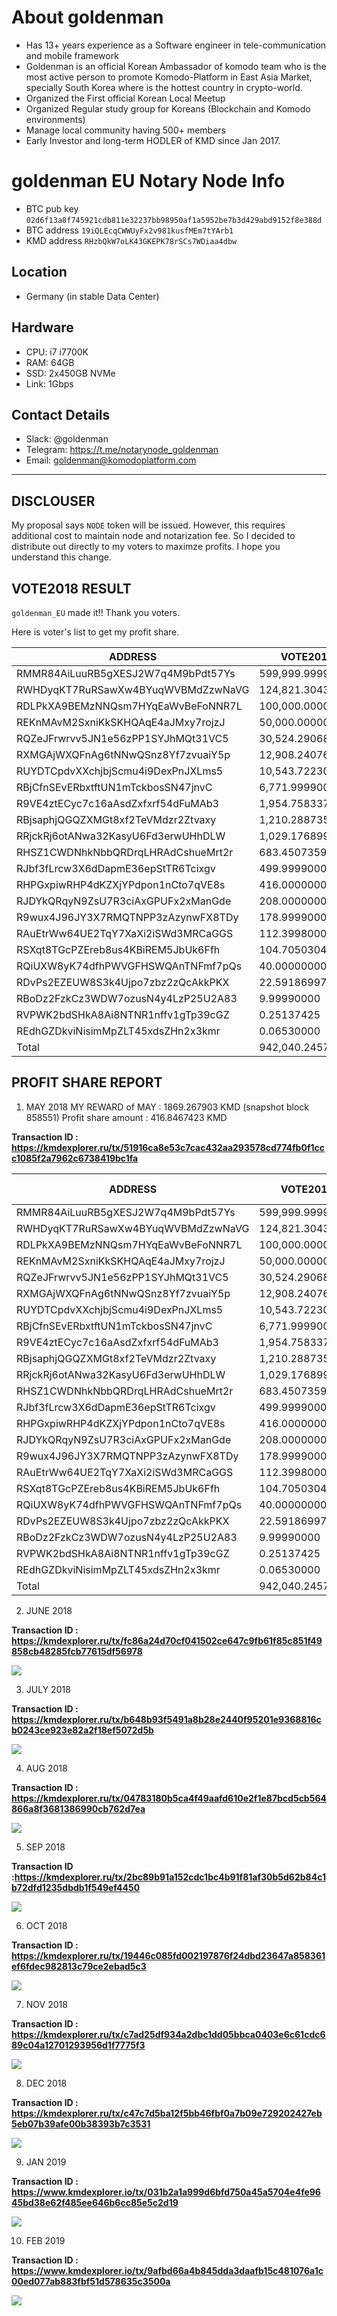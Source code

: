 # About goldenman

* Has 13+ years experience as a Software engineer in tele-communication and mobile framework
* Goldenman is an official Korean Ambassador of komodo team who is the most active person to promote Komodo-Platform in East Asia Market, specially South Korea where is the hottest country in crypto-world.
* Organized the First official Korean Local Meetup
* Organized Regular study group for Koreans (Blockchain and Komodo environments)
* Manage local community having 500+ members
* Early Investor and long-term HODLER of KMD since Jan 2017.

# goldenman EU Notary Node Info

* BTC pub key `02d6f13a8f745921cdb811e32237bb98950af1a5952be7b3d429abd9152f8e388d`
* BTC address `19iQLEcqCWWUyFx2v981kusfMEm7tYArb1`
* KMD address `RHzbQkW7oLK43GKEPK78rSCs7WDiaa4dbw`

## Location

* Germany (in stable Data Center)

## Hardware

* CPU: i7 i7700K
* RAM: 64GB
* SSD: 2x450GB NVMe
* Link: 1Gbps

## Contact Details

* Slack: @goldenman
* Telegram: https://t.me/notarynode_goldenman
* Email: goldenman@komodoplatform.com

----------------------

## DISCLOUSER
My proposal says `NODE` token will be issued. However, this requires additional cost to maintain node and notarization fee.
So I decided to distribute out directly to my voters to maximze profits. I hope you understand this change.

## VOTE2018 RESULT

`goldenman_EU` made it!! Thank you voters.

Here is voter's list to get my profit share.

ADDRESS | VOTE2018 | %
--|---|--
RMMR84AiLuuRB5gXESJ2W7q4M9bPdt57Ys | 599,999.99990000  | 63.6915%
RWHDyqKT7RuRSawXw4BYuqWVBMdZzwNaVG | 124,821.30438650  | 13.2501%
RDLPkXA9BEMzNNQsm7HYqEaWvBeFoNNR7L | 100,000.00000000  | 10.6153%
REKnMAvM2SxniKkSKHQAqE4aJMxy7rojzJ | 50,000.00000000  | 5.3076%
RQZeJFrwrvv5JN1e56zPP1SYJhMQt31VC5 | 30,524.29068859  | 3.2402%
RXMGAjWXQFnAg6tNNwQSnz8Yf7zvuaiY5p | 12,908.24076680  | 1.3702%
RUYDTCpdvXXchjbjScmu4i9DexPnJXLms5 | 10,543.72230000  | 1.1192%
RBjCfnSEvERbxtftUN1mTckbosSN47jnvC | 6,771.99990000  | 0.7189%
R9VE4ztECyc7c16aAsdZxfxrf54dFuMAb3 | 1,954.75833779  | 0.2075%
RBjsaphjQGQZXMGt8xf2TeVMdzr2Ztvaxy | 1,210.28873587  | 0.1285%
RRjckRj6otANwa32KasyU6Fd3erwUHhDLW | 1,029.17689999  | 0.1092%
RHSZ1CWDNhkNbbQRDrqLHRAdCshueMrt2r | 683.45073599  | 0.0726%
RJbf3fLrcw3X6dDapmE36epStTR6Tcixgv | 499.99990000  | 0.0531%
RHPGxpiwRHP4dKZXjYPdpon1nCto7qVE8s | 416.00000000  | 0.0442%
RJDYkQRqyN9ZsU7R3ciAxGPUFx2xManGde | 208.00000000  | 0.0221%
R9wux4J96JY3X7RMQTNPP3zAzynwFX8TDy | 178.99990000  | 0.0190%
RAuEtrWw64UE2TqY7XaXi2iSWd3MRCaGGS | 112.39980000  | 0.0119%
RSXqt8TGcPZEreb8us4KBiREM5JbUk6Ffh | 104.70503041  | 0.0111%
RQiUXW8yK74dfhPWVGFHSWQAnTNFmf7pQs | 40.00000000  | 0.0042%
RDvPs2EZEUW8S3k4Ujpo7zbz2zQcAkkPKX | 22.59186997  | 0.0024%
RBoDz2FzkCz3WDW7ozusN4y4LzP25U2A83 | 9.99990000  | 0.0011%
RVPWK2bdSHkA8Ai8NTNR1nffv1gTp39cGZ | 0.25137425  | 0.0000%
REdhGZDkviNisimMpZLT45xdsZHn2x3kmr | 0.06530000  | 0.0000%
Total | 942,040.24572616  | 100.0000%


## PROFIT SHARE REPORT

1. MAY 2018 
MY REWARD of MAY : 1869.267903 KMD (snapshot block 858551)
Profit share amount : 416.8467423 KMD

**Transaction ID : https://kmdexplorer.ru/tx/51916ca8e53c7cac432aa293578cd774fb0f1ccc1085f2a7962c6738419bc1fa**

ADDRESS | VOTE2018 | % | Payback (KMD)
--|--|--|--
RMMR84AiLuuRB5gXESJ2W7q4M9bPdt57Ys | 599,999.99990000  | 63.6915% | 265.49613619 
RWHDyqKT7RuRSawXw4BYuqWVBMdZzwNaVG | 124,821.30438650  | 13.2501% | 55.23262339 
RDLPkXA9BEMzNNQsm7HYqEaWvBeFoNNR7L | 100,000.00000000  | 10.6153% | 44.24935604 
REKnMAvM2SxniKkSKHQAqE4aJMxy7rojzJ | 50,000.00000000  | 5.3076% | 22.12467802 
RQZeJFrwrvv5JN1e56zPP1SYJhMQt31VC5 | 30,524.29068859  | 3.2402% | 13.50680207 
RXMGAjWXQFnAg6tNNwQSnz8Yf7zvuaiY5p | 12,908.24076680  | 1.3702% | 5.71181342 
RUYDTCpdvXXchjbjScmu4i9DexPnJXLms5 | 10,543.72230000  | 1.1192% | 4.66552922 
RBjCfnSEvERbxtftUN1mTckbosSN47jnvC | 6,771.99990000  | 0.7189% | 2.99656635 
R9VE4ztECyc7c16aAsdZxfxrf54dFuMAb3 | 1,954.75833779  | 0.2075% | 0.86496798 
RBjsaphjQGQZXMGt8xf2TeVMdzr2Ztvaxy | 1,210.28873587  | 0.1285% | 0.53554497 
RRjckRj6otANwa32KasyU6Fd3erwUHhDLW | 1,029.17689999  | 0.1092% | 0.45540415 
RHSZ1CWDNhkNbbQRDrqLHRAdCshueMrt2r | 683.45073599  | 0.0726% | 0.30242255 
RJbf3fLrcw3X6dDapmE36epStTR6Tcixgv | 499.99990000  | 0.0531% | 0.22124674 
RHPGxpiwRHP4dKZXjYPdpon1nCto7qVE8s | 416.00000000  | 0.0442% | 0.18407732 
RJDYkQRqyN9ZsU7R3ciAxGPUFx2xManGde | 208.00000000  | 0.0221% | 0.09203866 
R9wux4J96JY3X7RMQTNPP3zAzynwFX8TDy | 178.99990000  | 0.0190% | 0.07920630 
RAuEtrWw64UE2TqY7XaXi2iSWd3MRCaGGS | 112.39980000  | 0.0119% | 0.04973619 
RSXqt8TGcPZEreb8us4KBiREM5JbUk6Ffh | 104.70503041  | 0.0111% | 0.04633130 
RQiUXW8yK74dfhPWVGFHSWQAnTNFmf7pQs | 40.00000000  | 0.0042% | 0.01769974 
RDvPs2EZEUW8S3k4Ujpo7zbz2zQcAkkPKX | 22.59186997  | 0.0024% | 0.00999676 
RBoDz2FzkCz3WDW7ozusN4y4LzP25U2A83 | 9.99990000  | 0.0011% | 0.00442489 
RVPWK2bdSHkA8Ai8NTNR1nffv1gTp39cGZ | 0.25137425  | 0.0000% | 0.00011123 
REdhGZDkviNisimMpZLT45xdsZHn2x3kmr | 0.06530000  | 0.0000% | 0.00002889 
Total | 942,040.24572616  | 100.0000% | 416.84674237 


2. JUNE 2018 

**Transaction ID : https://kmdexplorer.ru/tx/fc86a24d70cf041502ce647c9fb61f85c851f49858cb48285fcb77615df56978**

![](https://cdn.steemitimages.com/DQmSNXP7Pnkkzjo6YkXwS8qC5yxpUmCjyKAMdmJ1wU89EoU/image.png)


3. JULY 2018

**Transaction ID : https://kmdexplorer.ru/tx/b648b93f5491a8b28e2440f95201e9368816cb0243ce923e82a2f18ef5072d5b**

![](https://cdn.steemitimages.com/DQmXAwP2Rr9xtKMDs9ipjFfk1nq3VnM1faveS5EC8DFrrGb/image.png)


4. AUG 2018

**Transaction ID : https://kmdexplorer.ru/tx/04783180b5ca4f49aafd610e2f1e87bcd5cb564866a8f3681386990cb762d7ea**

![](https://cdn.steemitimages.com/DQmTVrZM6eQSeSZaDPGxgLEtDpSnCpW8X23vGyaytQ6ExMw/image.png)


5. SEP 2018

**Transaction ID :https://kmdexplorer.ru/tx/2bc89b91a152cdc1bc4b91f81af30b5d62b84c1b72dfd1235dbdb1f549ef4450**

![](https://cdn.steemitimages.com/DQmTg83CbHoec3PqbYUQL93tsJHPu8YWScEhYzLupPupvmy/image.png)


6. OCT 2018

**Transaction ID : https://kmdexplorer.ru/tx/19446c085fd002197876f24dbd23647a858361ef6fdec982813c79ce2ebad5c3**

![](https://cdn.steemitimages.com/DQmeukrnqan2ZxULVg2SXK4G7kqf58HX7NLgV9dvztBBAQX/image.png)


7. NOV 2018

**Transaction ID : https://kmdexplorer.ru/tx/c7ad25df934a2dbc1dd05bbca0403e6c61cdc689c04a12701293956d1f7775f3**

![](https://cdn.steemitimages.com/DQmd1FTPzyv6jzccM9shEf57heygNV9nP2Uwn5oPxYHtq2X/image.png)


8. DEC 2018

**Transaction ID : https://kmdexplorer.ru/tx/c47c7d5ba12f5bb46fbf0a7b09e729202427eb5eb07b39afe00b38393b7c3531**

![](https://cdn.steemitimages.com/DQmbncTUWv3y4DHV9gFibi7rDHR4K13o8mwjhuTecZbWogx/image.png)


9. JAN 2019

**Transaction ID : https://www.kmdexplorer.io/tx/031b2a1a999d6bfd750a45a5704e4fe9645bd38e62f485ee646b6cc85e5c2d19**

![](https://cdn.steemitimages.com/DQmW3JWvQc4qRU5Wq4sXwXxeAnqdDXP4EimurBamP5pgUMo/image.png)


10. FEB 2019

**Transaction ID : https://www.kmdexplorer.io/tx/9afbd66a4b845dda3daafb15c481076a1c00ed077ab883fbf51d578635c3500a**

![](https://cdn.steemitimages.com/DQmSqeemhyanigTLL76x6h9MTTHcr1hWwLjUUhiHQRnuoCw/image.png)


